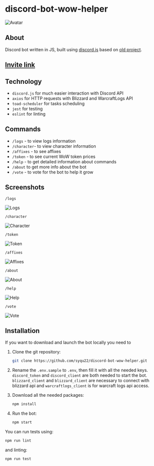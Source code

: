# discord-bot-wow-helper

![Avatar](/img/avatar.png)

## About

Discord bot written in JS, built using [discord.js](https://discord.js.org/) based on [old project](https://github.com/syqu22/discord-bot-wow-helper-old).

## [Invite link](https://discord.com/api/oauth2/authorize?client_id=842687783523844149&permissions=0&scope=bot%20applications.commands)

## Technology

- `discord.js` for much easier interaction with Discord API
- `axios` for HTTP requests with Blizzard and WarcraftLogs API
- `toad-scheduler` for tasks scheduling
- `jest` for testing
- `eslint` for linting

## Commands

- `/logs` - to view logs information
- `/character`- to view character information
- `/affixes` - to see affixes
- `/token` - to see current WoW token prices
- `/help` - to get detailed information about commands
- `/about` to get more info about the bot
- `/vote` - to vote for the bot to help it grow

## Screenshots

`/logs`

![Logs](/img/logs.png)

`/character`

![Character](/img/character.png)

`/token`

![Token](/img/token.png)

`/affixes`

![Affixes](/img/affixes.png)

`/about`

![About](/img/about.png)

`/help`

![Help](/img/help.png)

`/vote`

![Vote](/img/vote.png)

## Installation

If you want to download and launch the bot locally you need to

1. Clone the git repository:

    ```sh
    git clone https://github.com/syqu22/discord-bot-wow-helper.git
    ```

2. Rename the `.env.sample` to `.env`, then fill it     with all the needed keys. `discord_token` and `discord_client` are both needed to start the bot. `blizzard_client` and `blizzard_client` are necessary to connect with blizzard api and `warcraftlogs_client` is for warcraft logs api access.

3. Download all the needed packages:

    ```sh
    npm install
    ```

4. Run the bot:

    ```sh
    npm start
    ```

You can run tests using:

```sh
npm run lint
```

and linting:

```sh
npm run test
```
